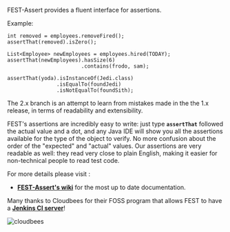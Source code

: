 FEST-Assert provides a fluent interface for assertions.

Example:

```
int removed = employees.removeFired();
assertThat(removed).isZero();
 
List<Employee> newEmployees = employees.hired(TODAY);
assertThat(newEmployees).hasSize(6)
                        .contains(frodo, sam);
 
assertThat(yoda).isInstanceOf(Jedi.class)
                .isEqualTo(foundJedi)
                .isNotEqualTo(foundSith);
```

The 2.x branch is an attempt to learn from mistakes made in the the 1.x release, in terms of readability and extensibility.

FEST's assertions are incredibly easy to write: just type **```assertThat```** followed the actual value and a dot, and any Java 
IDE will show you all the assertions available for the type of the object to verify. No more confusion about the 
order of the "expected" and "actual" values. Our assertions are very readable as well: they read very close to plain 
English, making it easier for non-technical people to read test code.

For more details please visit :

* **[FEST-Assert's wiki](https://github.com/alexruiz/fest-assert-2.x/wiki)** for the most up to date documentation.

Many thanks to Cloudbees for their FOSS program that allows FEST to have a **[Jenkins CI server](https://fest.ci.cloudbees.com/#)**!

![cloudbees](/alexruiz/fest-assert-2.x/raw/master/src/site/resources/images/built-on-Dev@Cloud-Cloudbees.png)
